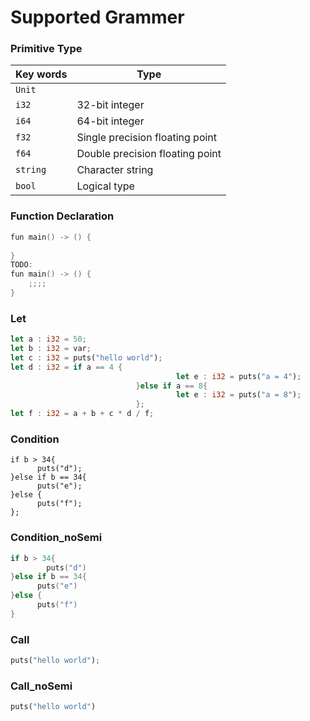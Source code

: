 # Supported Grammer

### Primitive Type

| Key words | Type                            |
| --------- | ------------------------------- |
| `Unit`    |                                 |
| `i32`     | 32-bit integer                  |
| `i64`     | 64-bit integer                  |
| `f32`     | Single precision floating point |
| `f64`     | Double precision floating point |
| `string`  | Character string                |
| `bool`    | Logical type                    |



### Function Declaration

```c++
fun main() -> () {
    
}
TODO:
fun main() -> () {
  	;;;;
}
```



### Let 

```rust
let a : i32 = 50;
let b : i32 = var;
let c : i32 = puts("hello world");
let d : i32 = if a == 4 {
 									 let e : i32 = puts("a = 4");
							}else if a == 8{
									 let e : i32 = puts("a = 8");
							};
let f : i32 = a + b + c * d / f;
```



### Condition

```
if b > 34{
      puts("d");
}else if b == 34{
      puts("e");
}else {
      puts("f");
};
```



### Condition_noSemi

```c++
if b > 34{
     	puts("d")
}else if b == 34{
      puts("e")
}else {
      puts("f")
}
```



### Call 

```rust
puts("hello world");
```



### Call_noSemi

```rust
puts("hello world")
```

